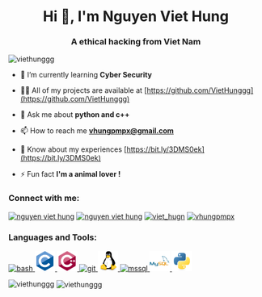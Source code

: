 <h1 align="center">Hi 👋, I'm Nguyen Viet Hung</h1>
<h3 align="center">A ethical hacking from Viet Nam</h3>

<p align="left"> <img src="https://komarev.com/ghpvc/?username=viethunggg&label=Profile%20views&color=0e75b6&style=flat" alt="viethunggg" /> </p>

- 🌱 I’m currently learning **Cyber Security**

- 👨‍💻 All of my projects are available at [https://github.com/VietHunggg](https://github.com/VietHunggg)

- 💬 Ask me about **python and c++**

- 📫 How to reach me **vhungpmpx@gmail.com**

- 📄 Know about my experiences [https://bit.ly/3DMS0ek](https://bit.ly/3DMS0ek)

- ⚡ Fun fact **I'm a animal lover !**

<h3 align="left">Connect with me:</h3>
<p align="left">
<a href="https://linkedin.com/in/nguyen viet hung" target="blank"><img align="center" src="https://raw.githubusercontent.com/rahuldkjain/github-profile-readme-generator/master/src/images/icons/Social/linked-in-alt.svg" alt="nguyen viet hung" height="30" width="40" /></a>
<a href="https://fb.com/nguyen viet hung" target="blank"><img align="center" src="https://raw.githubusercontent.com/rahuldkjain/github-profile-readme-generator/master/src/images/icons/Social/facebook.svg" alt="nguyen viet hung" height="30" width="40" /></a>
<a href="https://instagram.com/viet_hugn" target="blank"><img align="center" src="https://raw.githubusercontent.com/rahuldkjain/github-profile-readme-generator/master/src/images/icons/Social/instagram.svg" alt="viet_hugn" height="30" width="40" /></a>
<a href="https://www.hackerrank.com/vhungpmpx" target="blank"><img align="center" src="https://raw.githubusercontent.com/rahuldkjain/github-profile-readme-generator/master/src/images/icons/Social/hackerrank.svg" alt="vhungpmpx" height="30" width="40" /></a>
</p>

<h3 align="left">Languages and Tools:</h3>
<p align="left"> <a href="https://www.gnu.org/software/bash/" target="_blank" rel="noreferrer"> <img src="https://www.vectorlogo.zone/logos/gnu_bash/gnu_bash-icon.svg" alt="bash" width="40" height="40"/> </a> <a href="https://www.cprogramming.com/" target="_blank" rel="noreferrer"> <img src="https://raw.githubusercontent.com/devicons/devicon/master/icons/c/c-original.svg" alt="c" width="40" height="40"/> </a> <a href="https://www.w3schools.com/cpp/" target="_blank" rel="noreferrer"> <img src="https://raw.githubusercontent.com/devicons/devicon/master/icons/cplusplus/cplusplus-original.svg" alt="cplusplus" width="40" height="40"/> </a> <a href="https://git-scm.com/" target="_blank" rel="noreferrer"> <img src="https://www.vectorlogo.zone/logos/git-scm/git-scm-icon.svg" alt="git" width="40" height="40"/> </a> <a href="https://www.linux.org/" target="_blank" rel="noreferrer"> <img src="https://raw.githubusercontent.com/devicons/devicon/master/icons/linux/linux-original.svg" alt="linux" width="40" height="40"/> </a> <a href="https://www.microsoft.com/en-us/sql-server" target="_blank" rel="noreferrer"> <img src="https://www.svgrepo.com/show/303229/microsoft-sql-server-logo.svg" alt="mssql" width="40" height="40"/> </a> <a href="https://www.mysql.com/" target="_blank" rel="noreferrer"> <img src="https://raw.githubusercontent.com/devicons/devicon/master/icons/mysql/mysql-original-wordmark.svg" alt="mysql" width="40" height="40"/> </a> <a href="https://www.python.org" target="_blank" rel="noreferrer"> <img src="https://raw.githubusercontent.com/devicons/devicon/master/icons/python/python-original.svg" alt="python" width="40" height="40"/> </a> </p>

<p><img align="left" src="https://github-readme-stats.vercel.app/api/top-langs?username=viethunggg&show_icons=true&locale=en&layout=compact" alt="viethunggg" /></p>

<p>&nbsp;<img align="center" src="https://github-readme-stats.vercel.app/api?username=viethunggg&show_icons=true&locale=en" alt="viethunggg" /></p>
